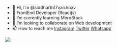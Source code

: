 - 👋 Hi, I’m @siddharth17vaishnav
- 👀 FrontEnd Developer (Reactjs)
- 🌱 I’m currently learning MernStack
- 💞️ I’m looking to collaborate on Web development
- 📫 How to reach me [Instagram](https://www.instagram.com/code.siddharth/) [Twitter](https://twitter.com/code_siddharth) [Whatsapp](https://wa.me/9409239563)

<img src="https://github-readme-stats.vercel.app/api?username=siddharth17vaishnav&&show_icons=true&title_color=ffffff&icon_color=bb2acf&text_color=daf7dc&bg_color=151515"/>
